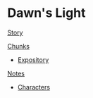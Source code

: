 # Dawn's Light

[Story](./out/story/story.md)

[Chunks]()

* [Expository](./out/story/chunks/expository-lump.md)

[Notes]()

* [Characters](./out/story/notes/characters.md)
